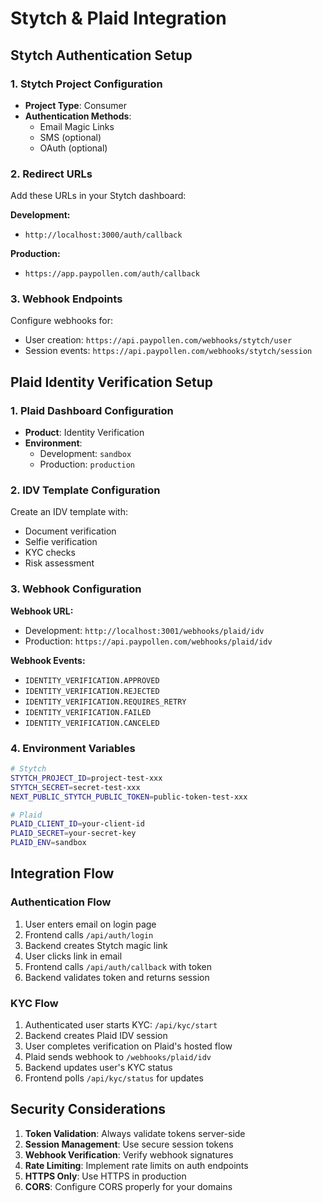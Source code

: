 # Stytch & Plaid Integration

## Stytch Authentication Setup

### 1. Stytch Project Configuration

- **Project Type**: Consumer
- **Authentication Methods**:
  - Email Magic Links
  - SMS (optional)
  - OAuth (optional)

### 2. Redirect URLs

Add these URLs in your Stytch dashboard:

**Development:**

- `http://localhost:3000/auth/callback`

**Production:**

- `https://app.paypollen.com/auth/callback`

### 3. Webhook Endpoints

Configure webhooks for:

- User creation: `https://api.paypollen.com/webhooks/stytch/user`
- Session events: `https://api.paypollen.com/webhooks/stytch/session`

## Plaid Identity Verification Setup

### 1. Plaid Dashboard Configuration

- **Product**: Identity Verification
- **Environment**:
  - Development: `sandbox`
  - Production: `production`

### 2. IDV Template Configuration

Create an IDV template with:

- Document verification
- Selfie verification
- KYC checks
- Risk assessment

### 3. Webhook Configuration

**Webhook URL:**

- Development: `http://localhost:3001/webhooks/plaid/idv`
- Production: `https://api.paypollen.com/webhooks/plaid/idv`

**Webhook Events:**

- `IDENTITY_VERIFICATION.APPROVED`
- `IDENTITY_VERIFICATION.REJECTED`
- `IDENTITY_VERIFICATION.REQUIRES_RETRY`
- `IDENTITY_VERIFICATION.FAILED`
- `IDENTITY_VERIFICATION.CANCELED`

### 4. Environment Variables

```bash
# Stytch
STYTCH_PROJECT_ID=project-test-xxx
STYTCH_SECRET=secret-test-xxx
NEXT_PUBLIC_STYTCH_PUBLIC_TOKEN=public-token-test-xxx

# Plaid
PLAID_CLIENT_ID=your-client-id
PLAID_SECRET=your-secret-key
PLAID_ENV=sandbox
```

## Integration Flow

### Authentication Flow

1. User enters email on login page
2. Frontend calls `/api/auth/login`
3. Backend creates Stytch magic link
4. User clicks link in email
5. Frontend calls `/api/auth/callback` with token
6. Backend validates token and returns session

### KYC Flow

1. Authenticated user starts KYC: `/api/kyc/start`
2. Backend creates Plaid IDV session
3. User completes verification on Plaid's hosted flow
4. Plaid sends webhook to `/webhooks/plaid/idv`
5. Backend updates user's KYC status
6. Frontend polls `/api/kyc/status` for updates

## Security Considerations

1. **Token Validation**: Always validate tokens server-side
2. **Session Management**: Use secure session tokens
3. **Webhook Verification**: Verify webhook signatures
4. **Rate Limiting**: Implement rate limits on auth endpoints
5. **HTTPS Only**: Use HTTPS in production
6. **CORS**: Configure CORS properly for your domains
